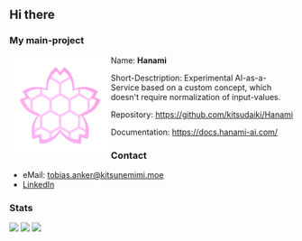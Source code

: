 ## Hi there

### My main-project


<img align="left" width="180" height="180" src="assets/hanami-logo.png">

Name: **Hanami**

Short-Desctription: Experimental AI-as-a-Service based on a custom concept, which doesn't require normalization of input-values. 

Repository: https://github.com/kitsudaiki/Hanami

Documentation: https://docs.hanami-ai.com/

### Contact

- eMail: tobias.anker@kitsunemimi.moe
- [LinkedIn](https://www.linkedin.com/in/tobiasanker42)

### Stats

 ![](http://github-profile-summary-cards.vercel.app/api/cards/profile-details?username=kitsudaiki&theme=github) 
 ![](http://github-profile-summary-cards.vercel.app/api/cards/stats?username=kitsudaiki&theme=github&include_all_commits=true&hide=contribs)
 ![](http://github-profile-summary-cards.vercel.app/api/cards/repos-per-language?username=kitsudaiki&theme=github)
 


<!--
 ![](https://github-readme-stats.vercel.app/api?username=kitsudaiki&hide=contribs&count_private=true&show_icons=true&theme=tokyonight&include_all_commits=true)
![](https://github-readme-stats.vercel.app/api/top-langs/?username=kitsudaiki&layout=compact&theme=tokyonight)](https://github.com/anuraghazra/github-readme-stats)
**kitsudaiki/kitsudaiki** is a ✨ _special_ ✨ repository because its `README.md` (this file) appears on your GitHub profile.
### Hi there 👋

Here are some ideas to get you started:

- 🔭 I’m currently working on ...
- 🌱 I’m currently learning ...
- 👯 I’m looking to collaborate on ...
- 🤔 I’m looking for help with ...
- 💬 Ask me about ...
- 📫 How to reach me: ...
- 😄 Pronouns: ...
- ⚡ Fun fact: ...
-->
